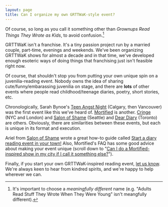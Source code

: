 ```yaml
---
layout: page
title: Can I organize my own GRTTWaK-style event?
---
```


Of course, so long as you call it something other than *Grownups Read Things They Wrote as Kids*, to avoid confusion.[^1]

GRTTWaK isn't a franchise. It's a tiny passion project run by a married couple, part-time, evenings and weekends. We've been organizing GRTTWaK shows for almost a decade and in that time, we've developed enough esoteric ways of doing things that franchising just isn't feasible right now.

Of course, that shouldn't stop you from putting your own unique spin on a juvenilia-reading event. Nobody owns the idea of sharing cute/funny/embarassing juvenilia on stage, and there are **lots** of other events where people read childhood/teenage diaries, poetry, short stories, etc.

Chronologically, Sarah Bynoe's [Teen Angst Night](http://sarabynoe.com/shows/teen-angst/) (Calgary, then Vancouver) was the first event like this we’ve heard of. [Mortified](getmortified.com) is another. [Cringe](http://www.queserasera.org/cringe.html) (NYC and London) and [Salon of Shame](http://salonofshame.com/) (Seattle) and [Dear Diary](https://www.facebook.com/DearDiaryShow) (Toronto) are others. Obviously, there are similarities between these events, but each is unique in its format and execution.

Ariel from [Salon of Shame](http://salonofshame.com/) wrote a great how-to guide called [Start a diary reading event in your town!](http://salonofshame.com/start-your-own/) Also, Mortified's FAQ has some good advice about making your event unique (scroll down to "[Can I do a Mortified-inspired show in my city if I call it something else?](http://getmortified.com/about/faq/)").

Finally, if you start your own GRTTWaK-inspired reading event, [let us know](mailto:dan@grownupsreadthingstheywroteaskids.com). We're always keen to hear from kindred spirits, and we're happy to help wherever we can.



[^1]: It's important to choose a *meaningfully different* name (e.g. "Adults Read Stuff They Wrote When They Were Young" isn't meangfully different).